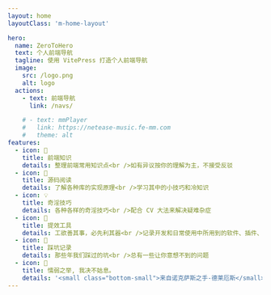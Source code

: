 ```yaml
---
layout: home
layoutClass: 'm-home-layout'

hero:
  name: ZeroToHero
  text: 个人前端导航
  tagline: 使用 VitePress 打造个人前端导航
  image:
    src: /logo.png
    alt: logo
  actions:
    - text: 前端导航
      link: /navs/

    # - text: mmPlayer
    #   link: https://netease-music.fe-mm.com
    #   theme: alt
features:
  - icon: 📖
    title: 前端知识
    details: 整理前端常用知识点<br />如有异议按你的理解为主，不接受反驳
  - icon: 📘
    title: 源码阅读
    details: 了解各种库的实现原理<br />学习其中的小技巧和冷知识
  - icon: 💡
    title: 奇淫技巧
    details: 各种各样的奇淫技巧<br />配合 CV 大法来解决疑难杂症
  - icon: 🧰
    title: 提效工具
    details: 工欲善其事，必先利其器<br />记录开发和日常使用中所用到的软件、插件、扩展等
  - icon: 🐞
    title: 踩坑记录
    details: 那些年我们踩过的坑<br />总有一些让你意想不到的问题
  - icon: 💯
    title: 懦弱之举, 我决不姑息。
    details: '<small class="bottom-small">来自诺克萨斯之手-德莱厄斯</small>'
---
```


<style>
/*爱的魔力转圈圈*/
.m-home-layout .image-src:hover {
  transform: translate(-50%, -50%) rotate(666turn);
  transition: transform 59s 1s cubic-bezier(0.3, 0, 0.8, 1);
}

.m-home-layout .details small {
  opacity: 0.8;
}

.m-home-layout .bottom-small {
  display: block;
  margin-top: 2em;
  text-align: right;
}
</style>
